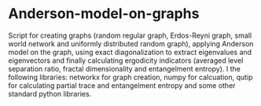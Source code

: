 # Anderson-model-on-graphs

Script for creating graphs (random regular graph, Erdos-Reyni graph, small world network and uniformly distributed random graph), applying Anderson model on the graph, using exact diagonalization to extract eigenvalues and eigenvectors and finally calculating ergodicity indicators (averaged level separation ratio, fractal dimensionality and entangelment entropy). I the following libraries: networkx for graph creation, numpy for calcuation, qutip for calculating partial trace and entangelment entropy and some other standard python libraries.
